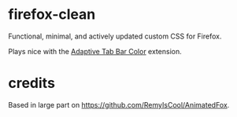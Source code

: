 # firefox-clean

Functional, minimal, and actively updated custom CSS for Firefox.

Plays nice with the [Adaptive Tab Bar Color](https://addons.mozilla.org/en-US/firefox/addon/adaptive-tab-bar-colour/) extension.

# credits

Based in large part on https://github.com/RemyIsCool/AnimatedFox.
